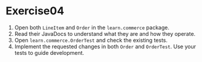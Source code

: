 # Exercise04

1. Open both `LineItem` and `Order` in the `learn.commerce` package.
2. Read their JavaDocs to understand what they are and how they operate.
3. Open `learn.commerce.OrderTest` and check the existing tests.
4. Implement the requested changes in both `Order` and `OrderTest`. Use your tests to guide development.